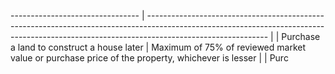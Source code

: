 -------------------------------- | ------------------------------------------------------------------------------------------------------------------------------------------------------------------------------------------ |
| Purchase a land to construct a house later                                               | Maximum of 75% of reviewed market value or purchase price of the property, whichever is lesser                                                                                             |
| Purc